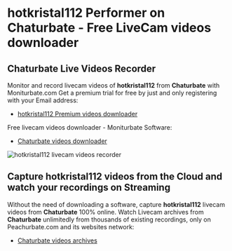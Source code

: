 # hotkristal112 Performer on Chaturbate - Free LiveCam videos downloader

## Chaturbate Live Videos Recorder

Monitor and record livecam videos of **hotkristal112** from **Chaturbate** with Moniturbate.com
Get a premium trial for free by just and only registering with your Email address:
* [hotkristal112 Premium videos downloader](https://moniturbate.com/request-demo-licence-key.html)

Free livecam videos downloader - Moniturbate Software:
* [Chaturbate videos downloader](https://moniturbate.com/moniturbate-download-software.html)

![hotkristal112 livecam videos recorder](https://peachurnet.com/templates/moniturbate-software.png)


## Capture hotkristal112 videos from the Cloud and watch your recordings on Streaming

Without the need of downloading a software, capture **hotkristal112** livecam videos from **Chaturbate** 100% online.
Watch Livecam archives from **Chaturbate** unlimitedly from thousands of existing recordings, only on Peachurbate.com and its websites network:
* [Chaturbate videos archives](https://peachurnet.com/)